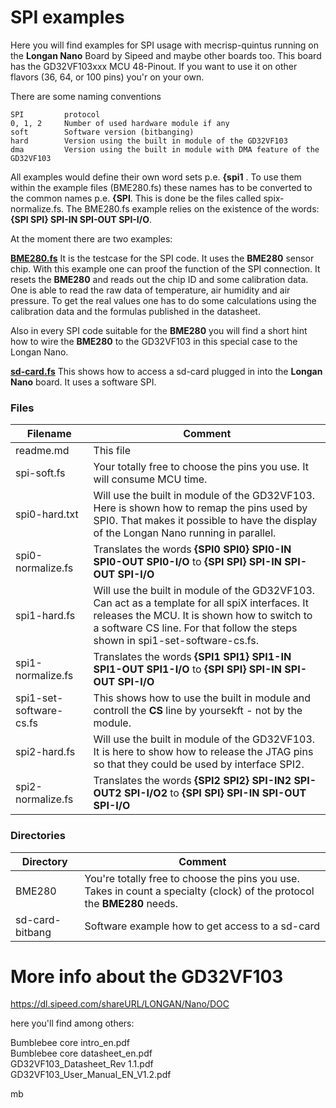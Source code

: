 # SPI examples

Here you will find examples for SPI usage with mecrisp-quintus running on the **Longan Nano** Board by Sipeed and maybe other boards too. This board has the GD32VF103xxx MCU 48-Pinout. If you want to use it on other flavors (36, 64, or 100 pins) you'r on your own.

There are some naming conventions

```
SPI         protocol
0, 1, 2     Number of used hardware module if any
soft        Software version (bitbanging)
hard        Version using the built in module of the GD32VF103
dma         Version using the built in module with DMA feature of the GD32VF103
```

All examples would define their own word sets p.e. **{spi1** . To use them within the example files (BME280.fs) these names has to be converted to the common names p.e. **{SPI**. This is done be the files called spix-normalize.fs.
The BME280.fs example relies on the existence of the words: **{SPI SPI} SPI-IN SPI-OUT SPI-I/O**.

At the moment there are two examples: 

**[BME280.fs](https://github.com/embeddingforth/Communication-protocols/blob/main/SPI/GD32VF/mecrisp-quintus/BME280/readme.md)** It is the testcase for the SPI code. It uses the **BME280** sensor chip. With this example one can proof the function of the SPI connection. It resets the **BME280** and reads out the chip ID and some calibration data. One is able to read the raw data of temperature, air humidity and air pressure. To get the real values one has to do some calculations using the calibration data and the formulas published in the datasheet.

Also in every SPI code suitable for the **BME280** you will find a short hint how to wire the **BME280** to the GD32VF103 in this special case to the Longan Nano.

**[sd-card.fs](https://github.com/embeddingforth/Communication-protocols/blob/main/SPI/GD32VF/mecrisp-quintus/sd-card-bitbang/sdcard.fs)** This shows how to access a sd-card plugged in into the **Longan Nano** board. It uses a software SPI.


### Files
| Filename | Comment |
| -------------------------- | ------------------------------------------------------------------------------------------- |
| readme.md | This file |
| spi-soft.fs             | Your totally free to choose the pins you use. It will consume MCU time.  | 
| spi0-hard.txt           | Will use the built in module of the GD32VF103. Here is shown how to remap the pins used by SPI0. That makes it possible to have the display of the Longan Nano running in parallel.  |
| spi0-normalize.fs | Translates the words **{SPI0 SPI0} SPI0-IN SPI0-OUT SPI0-I/O** to **{SPI SPI} SPI-IN SPI-OUT SPI-I/O**       
| spi1-hard.fs     | Will use the built in module of the GD32VF103. Can act as a template for all spiX interfaces. It releases the MCU.  It is shown how to switch to a software CS line. For that follow the steps shown in spi1-set-software-cs.fs.  |           
| spi1-normalize.fs | Translates the words **{SPI1 SPI1} SPI1-IN SPI1-OUT SPI1-I/O** to **{SPI SPI} SPI-IN SPI-OUT SPI-I/O**
| spi1-set-software-cs.fs | This shows how to use the built in module and controll the **CS** line by yoursekft - not by the module. |
| spi2-hard.fs| Will use the built in module of the GD32VF103. It is here to show how to release the JTAG pins so that they could be used by interface SPI2.  |
| spi2-normalize.fs | Translates the words **{SPI2 SPI2} SPI-IN2 SPI-OUT2 SPI-I/O2** to **{SPI SPI} SPI-IN SPI-OUT SPI-I/O**


### Directories 
| Directory | Comment |
| ------------------ | ---
| BME280 | You're totally free to choose the pins you use. Takes in count a specialty (clock) of the protocol the **BME280** needs.  |
| sd-card-bitbang | Software example how to get access to a sd-card  |

# More info about the GD32VF103

https://dl.sipeed.com/shareURL/LONGAN/Nano/DOC

here you'll find among others:

Bumblebee core intro_en.pdf  
Bumblebee core datasheet_en.pdf  
GD32VF103_Datasheet_Rev 1.1.pdf  
GD32VF103_User_Manual_EN_V1.2.pdf  



mb
